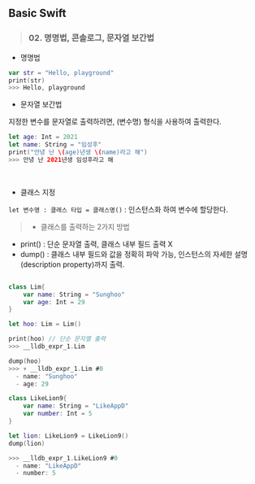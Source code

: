 ## Basic Swift

> ### 02. 명명법, 콘솔로그, 문자열 보간법

- 명명법
```swift
var str = "Hello, playground"
print(str) 
>>> Hello, playground
```

- 문자열 보간법

지정한 변수를 문자열로 출력하려면, \(변수명) 형식을 사용하여 출력한다.

```swift
let age: Int = 2021
let name: String = "임성후"
print("안녕 난 \(age)년생 \(name)라고 해")
>>> 안녕 난 2021년생 임성후라고 해

```

<br/>


- 클래스 지정 

`let 변수명 : 클래스 타입 = 클래스명()` : 인스턴스화 하여 변수에 할당한다.
> * 클래스를 출력하는 2가지 방법
- print() : 단순 문자열 출력, 클래스 내부 필드 출력 X
- dump() : 클래스 내부 필드와 값을 정확히 파악 가능, 인스턴스의 자세한 설명(description property)까지 출력.
```swift

class Lim{
    var name: String = "Sunghoo"
    var age: Int = 29
}

let hoo: Lim = Lim()

print(hoo) // 단순 문자열 출력
>>> __lldb_expr_1.Lim

dump(hoo)
>>> ▿ __lldb_expr_1.Lim #0
  - name: "Sunghoo"
  - age: 29
```

```swift
class LikeLion9{
    var name: String = "LikeAppD"
    var number: Int = 5
}

let lion: LikeLion9 = LikeLion9()
dump(lion)

>>> __lldb_expr_1.LikeLion9 #0
  - name: "LikeAppD"
  - number: 5
```


